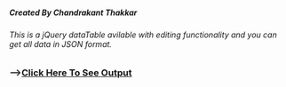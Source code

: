 ##### Created By Chandrakant Thakkar

###### This is a jQuery dataTable avilable with editing functionality and you can get all data in JSON format.

### --><a href='https://rawgit.com/ChandrakantThakkarDigiCorp/showHide-columns-dataTable/master/index.html' target='_blank'>Click Here To See Output</a>

